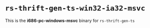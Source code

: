 # `rs-thrift-gen-ts-win32-ia32-msvc`

This is the **i686-pc-windows-msvc** binary for `rs-thrift-gen-ts`
